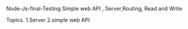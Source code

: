  Node-Js-final-Testing
Simple web API , Server,Routing, Read and Write 

Topics.
1.Server
2.simple web API
